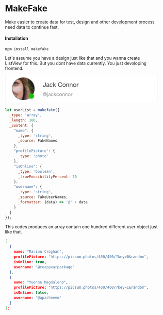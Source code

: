 # MakeFake
Make easier to create data for test, design and other development process need data to continue fast.

#### Installation

```
npm install makefake
```

Let's assume you have a design just like that and you wanna create ListView for this. But you dont have data currently. You just devoloping frontend.

![N|DesignExample](https://raw.githubusercontent.com/mahmuttaskiran/makefake/master/images/p1.png)
```javascript
let userList = makefake({
  _type: 'array',
  _length: 100,
  _content: {
    "name": {
      _type: 'string',
      _source: FakeNames
    },
    "profilePicture": {
      _type: 'photo'
    },
    "isOnline": {
      _type: 'boolean',
      _truePossibilityPercent: 70
    },
    "username": {
      _type: 'string',
      _source: FakeUserNames,
      _formatter: (data) => '@' + data
    }
  }
});
```
This codes produces an array contain one hundred different user object just like that.
```json
[
  {
    name: "Marion Croghan",
    profilePicture: "https://picsum.photos/400/400/?key=0&random",
    isOnline: true,
    username: "@reappearpackage"
  },
  {
    name: "Yuonne Magdaleno",
    profilePicture: "https://picsum.photos/400/400/?key=1&random",
    isOnline: false,
    username: "@apacheemm"
  }
];
```